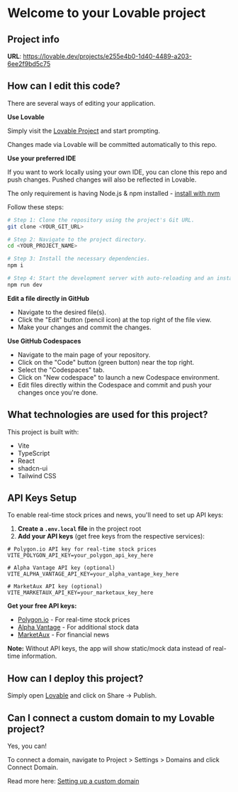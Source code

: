 # Welcome to your Lovable project

## Project info

**URL**: https://lovable.dev/projects/e255e4b0-1d40-4489-a203-6ee2f9bd5c75

## How can I edit this code?

There are several ways of editing your application.

**Use Lovable**

Simply visit the [Lovable Project](https://lovable.dev/projects/e255e4b0-1d40-4489-a203-6ee2f9bd5c75) and start prompting.

Changes made via Lovable will be committed automatically to this repo.

**Use your preferred IDE**

If you want to work locally using your own IDE, you can clone this repo and push changes. Pushed changes will also be reflected in Lovable.

The only requirement is having Node.js & npm installed - [install with nvm](https://github.com/nvm-sh/nvm#installing-and-updating)

Follow these steps:

```sh
# Step 1: Clone the repository using the project's Git URL.
git clone <YOUR_GIT_URL>

# Step 2: Navigate to the project directory.
cd <YOUR_PROJECT_NAME>

# Step 3: Install the necessary dependencies.
npm i

# Step 4: Start the development server with auto-reloading and an instant preview.
npm run dev
```

**Edit a file directly in GitHub**

- Navigate to the desired file(s).
- Click the "Edit" button (pencil icon) at the top right of the file view.
- Make your changes and commit the changes.

**Use GitHub Codespaces**

- Navigate to the main page of your repository.
- Click on the "Code" button (green button) near the top right.
- Select the "Codespaces" tab.
- Click on "New codespace" to launch a new Codespace environment.
- Edit files directly within the Codespace and commit and push your changes once you're done.

## What technologies are used for this project?

This project is built with:

- Vite
- TypeScript
- React
- shadcn-ui
- Tailwind CSS

## API Keys Setup

To enable real-time stock prices and news, you'll need to set up API keys:

1. **Create a `.env.local` file** in the project root
2. **Add your API keys** (get free keys from the respective services):

```env
# Polygon.io API key for real-time stock prices
VITE_POLYGON_API_KEY=your_polygon_api_key_here

# Alpha Vantage API key (optional)
VITE_ALPHA_VANTAGE_API_KEY=your_alpha_vantage_key_here

# MarketAux API key (optional)
VITE_MARKETAUX_API_KEY=your_marketaux_key_here
```

**Get your free API keys:**
- [Polygon.io](https://polygon.io/) - For real-time stock prices
- [Alpha Vantage](https://www.alphavantage.co/) - For additional stock data
- [MarketAux](https://marketaux.com/) - For financial news

**Note:** Without API keys, the app will show static/mock data instead of real-time information.

## How can I deploy this project?

Simply open [Lovable](https://lovable.dev/projects/e255e4b0-1d40-4489-a203-6ee2f9bd5c75) and click on Share -> Publish.

## Can I connect a custom domain to my Lovable project?

Yes, you can!

To connect a domain, navigate to Project > Settings > Domains and click Connect Domain.

Read more here: [Setting up a custom domain](https://docs.lovable.dev/tips-tricks/custom-domain#step-by-step-guide)
